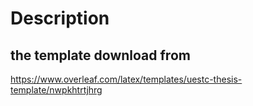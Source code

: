 # Description
## the template download from 
https://www.overleaf.com/latex/templates/uestc-thesis-template/nwpkhtrtjhrg